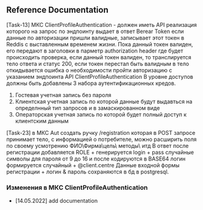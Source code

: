 ## Reference Documentation
[Task-13] МКС ClientProfileAuthentication - должен иметь API реализация которого на запрос по эндпоинту
выдает в ответ Berear Token если данные по авторизации пришли валидные, 
записывает этот токен в Reddis с выставленным временем жизни.
Пока данный токен валиден, его передают в заголовки в парметр authorization header где будет происходить проверка, 
если данный токен валиден, то транслируется тело ответа и статус 200, 
если токен перестал быть валидным в тело откидывается ошибка о необходимости 
пройти авторизацию с указанием эндпоинта API ClientProfileAuthentication
В уровне доступов должны быть добавлены 3 набора аутентификационных кредов. 
1) Гостевая учетная запись без пароля 
2) Клиентская учетная запись по которой данные будут выдавться на определнный тип запросов и в замаскированном виде 
3) Операторская учетная запись по которой будет полный доступ к клиентским данным

[Task-23] в МКС Aut создать ручку /registration которая в POST запросе принимает тело, с информацией о потребителе, 
можно расширить поля по своему усмотрению ФИО\Фирма\цель\ методы\ итд
В ответ после регистрации добавляется ROLE + генерируется login + pass случайные символы для пароля от 9 до 16 
и после кодируются в BASE64 логин формируется случайный + @client.centre
Данные входной формы регистрации + логин & пароль сохраняются в бд в postgresql.
### Изменения в МКС ClientProfileAuthentication
* [14.05.2022]
  add documentation 